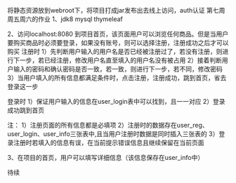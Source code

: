 将静态资源放到webroot下，将项目打成jar发布出去线上访问，auth认证  第七周周五周六的作业
1、jdk8   mysql   thymeleaf

2、访问localhost:8080   到项目首页，该页面用户可以浏览任何商品。但是当用户要购买商品时必须要登录，如果没有账号，则可以选择注册，注册成功之后才可以购买
注册时
1）先判断用户输入的用户名是否已经被注册过了，若没有注册，则进行下一步，若已经注册，修改用户名直至填入的用户名没有被占用
2）接着判断用户输入的密码和确认密码是否一致，若一致，则进行下一步，若不同，修改密码
3）当用户填入的所有信息都满足条件时，点击注册，注册成功，跳到首页，省去登录这一步


登录时
1）保证用户输入的信息在user_login表中可以找到，且一一对应
2）登录成功跳到首页


注：
1）注册页面的所有信息都是必填项
2）注册时的数据存在user_reg、user_login、user_info三张表中,且当用户注册时数据是同时插入三张表的
3）登录注册时若填入的信息有误，在当前提示错误信息且继续保留在当前页面

3、在项目的首页，用户可以填写详细信息（该信息保存在user_info中）

待续